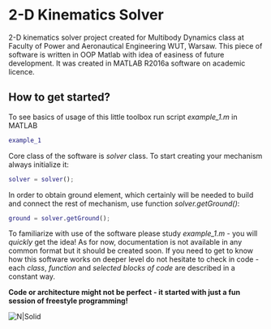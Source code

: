 # 2-D Kinematics Solver
2-D kinematics solver project created for Multibody Dynamics class at Faculty of Power and Aeronautical Engineering WUT, Warsaw. This piece of software is written in OOP Matlab with idea of easiness of future development. It was created in MATLAB R2016a software on academic licence.
## How to get started?
To see basics of usage of this little toolbox run script *example_1.m* in MATLAB
```matlab
example_1
```
Core class of the software is *solver* class. To start creating your mechanism always initialize it:
```matlab
solver = solver();
```
In order to obtain ground element, which certainly will be needed to build and connect the rest of mechanism, use function *solver.getGround()*:
```matlab
ground = solver.getGround();
```
To familiarize with use of the software please study *example_1.m* - you will *quickly* get the idea! As for now, documentation is not available in any common format but it should be created soon. If you need to get to know how this software works on deeper level do not hesitate to check in code - each *class*, *function* and *selected blocks of code* are described in a constant way.

**Code or architecture might not be perfect - it started with just a fun session of freestyle programming!**

![N|Solid](https://www.meil.pw.edu.pl/design/common_coi1/images/logo_meil_80px.png)